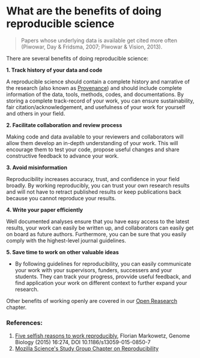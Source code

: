 # What are the benefits of doing reproducible science

> Papers whose underlying data is available get cited more often (Piwowar, Day & Fridsma, 2007; Piwowar & Vision, 2013).

There are several benefits of doing reproducible science:

**1. Track history of your data and code**

A reproducible science should contain a complete history and narrative of the research (also known as [Provenance](https://en.wikipedia.org/wiki/Provenance)) and should include complete information of the data, tools, methods, codes, and documentations. By storing a complete track-record of your work, you can ensure sustainability, fair citation/acknowledgement, and usefulness of your work for yourself and others in your field.

**2. Facilitate collaboration and review process**

Making code and data available to your reviewers and collaborators will allow them develop an in-depth understanding of your work. This will encourage them to test your code, propose useful changes and share constructive feedback to advance your work.

**3. Avoid misinformation**

Reproducibility increases accuracy, trust, and confidence in your field broadly. By working reproducibly, you can trust your own research results and will not have to retract published results or keep publications back because you cannot reproduce your results. 

**4. Write your paper efficiently**

Well documented analyses ensure that you have easy access to the latest results, your work can easily be written up, and collaborators can easily get on board as future authors. Furthermore, you can be sure that you easily comply with the highest-level journal guidelines.

**5. Save time to work on other valuable ideas**

- By following guidelines for reproducibility, you can easily communicate your work with your supervisors, funders, successers and your students. They can track your progress, provvide useful feedback, and find application your work on different context to further expand your research.

Other benefits of working openly are covered in our [Open Reasearch](../open_research/open_research) chapter.

### References:

1. [Five selfish reasons to work reproducibly](https://genomebiology.biomedcentral.com/track/pdf/10.1186/s13059-015-0850-7), Florian Markowetz, Genome Biology (2015) 16:274, DOI 10.1186/s13059-015-0850-7
2. [Mozilla Science's Study Group Chapter on Reproducibility](https://mozillascience.github.io/study-group-orientation/4.3-repro.html)
